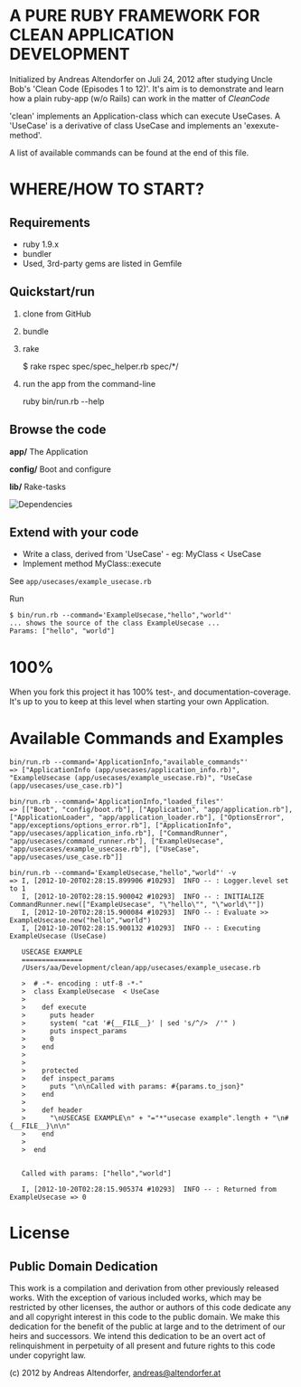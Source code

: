 A PURE RUBY FRAMEWORK FOR CLEAN APPLICATION DEVELOPMENT
=======================================================

Initialized by Andreas Altendorfer on Juli 24, 2012 after
  studying Uncle Bob's 'Clean Code (Episodes 1 to 12)'. It's aim is to demonstrate and learn how a plain
  ruby-app (w/o Rails) can work in the matter of _CleanCode_

'clean' implements an Application-class which can execute UseCases. A 'UseCase' is
  a derivative of class UseCase and implements an 'exexute-method'.

A list of available commands can be found at the end of this file.

WHERE/HOW TO START?
===================

Requirements
------------

  * ruby 1.9.x
  * bundler
  * Used, 3rd-party gems are listed in Gemfile

Quickstart/run
--------------

  1. clone from GitHub
  2. bundle
  3. rake

        $ rake
        rspec spec/spec_helper.rb spec/*/

  4. run the app from the command-line

        ruby bin/run.rb  --help


Browse the code
---------------

**app/**
The Application

**config/**
Boot and configure

**lib/**
Rake-tasks

![Dependencies](https://docs.google.com/viewer?pid=explorer&srcid=0BxdssCjqaEh6VzRJb0Y1Tl9iWkE&docid=2626c4310bfeb692f4123c60de559b74%7C5df9d15c4f275da200b25854bed41a94&a=bi&pagenumber=1&w=800)


Extend with your code
---------------------

* Write a class, derived from 'UseCase' - eg: MyClass < UseCase
* Implement method MyClass::execute

See `app/usecases/example_usecase.rb`

Run

    $ bin/run.rb --command='ExampleUsecase,"hello","world"'
    ... shows the source of the class ExampleUsecase ...
    Params: ["hello", "world"]


100%
====

When you fork this project it has 100% test-, and documentation-coverage.
It's up to you to keep at this level when starting your own Application.


Available Commands and Examples
===============================

    bin/run.rb --command='ApplicationInfo,"available_commands"'
    => ["ApplicationInfo (app/usecases/application_info.rb)", "ExampleUsecase (app/usecases/example_usecase.rb)", "UseCase (app/usecases/use_case.rb)"]

    bin/run.rb --command='ApplicationInfo,"loaded_files"'
    => [["Boot", "config/boot.rb"], ["Application", "app/application.rb"], ["ApplicationLoader", "app/application_loader.rb"], ["OptionsError", "app/exceptions/options_error.rb"], ["ApplicationInfo", "app/usecases/application_info.rb"], ["CommandRunner", "app/usecases/command_runner.rb"], ["ExampleUsecase", "app/usecases/example_usecase.rb"], ["UseCase", "app/usecases/use_case.rb"]]

    bin/run.rb --command='ExampleUsecase,"hello","world"' -v
    => I, [2012-10-20T02:28:15.899906 #10293]  INFO -- : Logger.level set to 1
       I, [2012-10-20T02:28:15.900042 #10293]  INFO -- : INITIALIZE CommandRunner.new(["ExampleUsecase", "\"hello\"", "\"world\""])
       I, [2012-10-20T02:28:15.900084 #10293]  INFO -- : Evaluate >> ExampleUsecase.new("hello","world")
       I, [2012-10-20T02:28:15.900132 #10293]  INFO -- : Executing ExampleUsecase (UseCase)

       USECASE EXAMPLE
       ===============
       /Users/aa/Development/clean/app/usecases/example_usecase.rb

       >  # -*- encoding : utf-8 -*-"
       >  class ExampleUsecase  < UseCase
       >
       >    def execute
       >      puts header
       >      system( "cat '#{__FILE__}' | sed 's/^/>  /'" )
       >      puts inspect_params
       >      0
       >    end
       >
       >
       >    protected
       >    def inspect_params
       >      puts "\n\nCalled with params: #{params.to_json}"
       >    end
       >
       >    def header
       >      "\nUSECASE EXAMPLE\n" + "="*"usecase example".length + "\n#{__FILE__}\n\n"
       >    end
       >
       >  end


       Called with params: ["hello","world"]

       I, [2012-10-20T02:28:15.905374 #10293]  INFO -- : Returned from ExampleUsecase => 0




License
=======

Public Domain Dedication
------------------------

This work is a compilation and derivation from other previously released works. With the exception of 
various included works, which may be restricted by other licenses, the author or authors of this code 
dedicate any and all copyright interest in this code to the public domain. We make this dedication for 
the benefit of the public at large and to the detriment of our heirs and successors. We intend this 
dedication to be an overt act of relinquishment in perpetuity of all present and future rights to this 
code under copyright law.

(c) 2012 by Andreas Altendorfer, <andreas@altendorfer.at>
